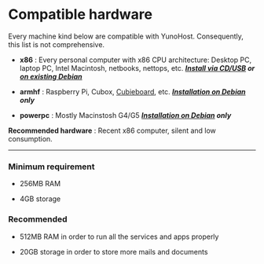 # Compatible hardware

Every machine kind below are compatible with YunoHost. Consequently, this list is not comprehensive.
* **x86** : Every personal computer with x86 CPU architecture: Desktop PC, laptop PC, Intel Macintosh, netbooks, nettops, etc.
***[Install via CD/USB](/install) or [on existing Debian](/install_on_debian)***

* **armhf** : Raspberry Pi, Cubox, [Cubieboard](/install_on_cubieboard), etc. ***[Installation on Debian](/install_on_debian) only***

* **powerpc** : Mostly Macinstosh G4/G5 ***[Installation on Debian](/install_on_debian) only***

**Recommended hardware** : Recent x86 computer, silent and low consumption.

---

### Minimum requirement

* 256MB RAM

* 4GB storage

### Recommended

* 512MB RAM in order to run all the services and apps properly

* 20GB storage in order to store more mails and documents
